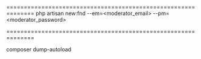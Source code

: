 
==============================================================
php artisan new:fnd --em=<moderator_email> --pm=<moderator_password>
	
==============================================================

composer dump-autoload